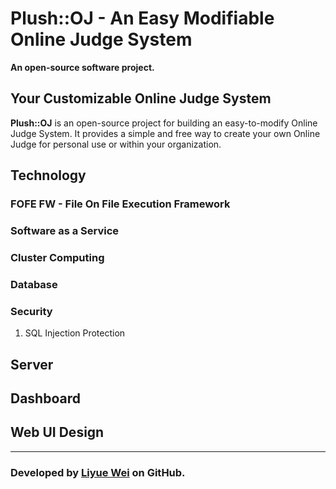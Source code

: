 # Plush::OJ - An Easy Modifiable Online Judge System
**An open-source software project.**

## Your Customizable Online Judge System
**Plush::OJ** is an open-source project for building an easy-to-modify Online Judge System. It provides a simple and free way to create your own Online Judge for personal use or within your organization.

## Technology

### FOFE FW - File On File Execution Framework

### Software as a Service 

### Cluster Computing

### Database

### Security
1. SQL Injection Protection

## Server 

## Dashboard

## Web UI Design

---
### Developed by [Liyue Wei](https://github.com/Liyue-Wei) on GitHub.
